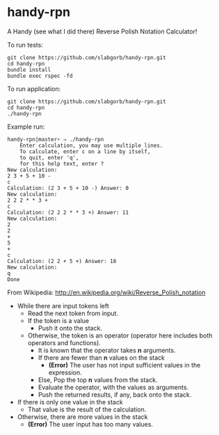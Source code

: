 # handy-rpn

A Handy (see what I did there) Reverse Polish Notation Calculator!



To run tests:

    git clone https://github.com/slabgorb/handy-rpn.git
    cd handy-rpn
    bundle install
    bundle exec rspec -fd

To run application:

    git clone https://github.com/slabgorb/handy-rpn.git
    cd handy-rpn
    ./handy-rpn


Example run:

    handy-rpn|master⚡ ⇒ ./handy-rpn
        Enter calculation, you may use multiple lines.
        To calculate, enter c on a line by itself,
        to quit, enter 'q',
        for this help text, enter ?
    New calculation:
    2 3 + 5 + 10 -
    c
    Calculation: (2 3 + 5 + 10 -) Answer: 0
    New calculation:
    2 2 2 * * 3 +
    c
    Calculation: (2 2 2 * * 3 +) Answer: 11
    New calculation:
    2
    2
    +
    5
    +
    c
    Calculation: (2 2 + 5 +) Answer: 18
    New calculation:
    q
    Done

From Wikipedia: http://en.wikipedia.org/wiki/Reverse_Polish_notation

*   While there are input tokens left
    *   Read the next token from input.
    *   If the token is a value
        *   Push it onto the stack.
    *   Otherwise, the token is an operator (operator here includes both operators and functions).
        *   It is known that the operator takes **n** arguments.
        *   If there are fewer than **n** values on the stack
            *   **(Error)** The user has not input sufficient values in the expression.
        *   Else, Pop the top **n** values from the stack.
        *   Evaluate the operator, with the values as arguments.
        *   Push the returned results, if any, back onto the stack.
*   If there is only one value in the stack
    *   That value is the result of the calculation.
*   Otherwise, there are more values in the stack
    *   **(Error)** The user input has too many values.
